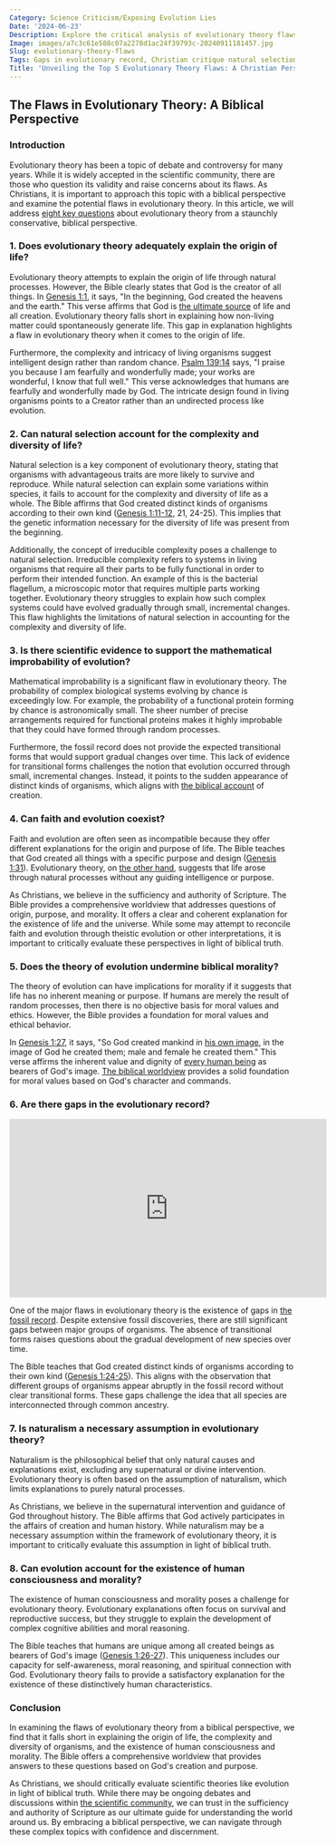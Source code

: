 ```yaml
---
Category: Science Criticism/Exposing Evolution Lies
Date: '2024-06-23'
Description: Explore the critical analysis of evolutionary theory flaws, including gaps in the record, Christian skepticism of natural selection, and mathematical challenges to Darwinian concepts. Uncover the complexities and controversies surrounding evolutionary theory in this insightful article.
Image: images/a7c3c61e588c07a2278d1ac24f39793c-20240911181457.jpg
Slug: evolutionary-theory-flaws
Tags: Gaps in evolutionary record, Christian critique natural selection, Exposing Darwinian theory errors, Mathematical improbability evolution, Faith-based evolution skepticism
Title: 'Unveiling the Top 5 Evolutionary Theory Flaws: A Christian Perspective'
---
```


## The Flaws in Evolutionary Theory: A Biblical Perspective

### Introduction

Evolutionary theory has been a topic of debate and controversy for many years. While it is widely accepted in the scientific community, there are those who question its validity and raise concerns about its flaws. As Christians, it is important to approach this topic with a biblical perspective and examine the potential flaws in evolutionary theory. In this article, we will address [eight key questions](/divine-design-in-nature) about evolutionary theory from a staunchly conservative, biblical perspective.

### 1. Does evolutionary theory adequately explain the origin of life?

Evolutionary theory attempts to explain the origin of life through natural processes. However, the Bible clearly states that God is the creator of all things. In [Genesis 1:1](https://www.bibleref.com/Genesis/1/Genesis-1-1.html), it says, "In the beginning, God created the heavens and the earth." This verse affirms that God is [the ultimate source](/teacher-training) of life and all creation. Evolutionary theory falls short in explaining how non-living matter could spontaneously generate life. This gap in explanation highlights a flaw in evolutionary theory when it comes to the origin of life.

Furthermore, the complexity and intricacy of living organisms suggest intelligent design rather than random chance. [Psalm 139:14](https://www.bibleref.com/Psalm/139/Psalm-139-14.html) says, "I praise you because I am fearfully and wonderfully made; your works are wonderful, I know that full well." This verse acknowledges that humans are fearfully and wonderfully made by God. The intricate design found in living organisms points to a Creator rather than an undirected process like evolution.

### 2. Can natural selection account for the complexity and diversity of life?

Natural selection is a key component of evolutionary theory, stating that organisms with advantageous traits are more likely to survive and reproduce. While natural selection can explain some variations within species, it fails to account for the complexity and diversity of life as a whole. The Bible affirms that God created distinct kinds of organisms according to their own kind ([Genesis 1:11-12](https://www.bibleref.com/Genesis/1/Genesis-1-11.html), 21, 24-25). This implies that the genetic information necessary for the diversity of life was present from the beginning.

Additionally, the concept of irreducible complexity poses a challenge to natural selection. Irreducible complexity refers to systems in living organisms that require all their parts to be fully functional in order to perform their intended function. An example of this is the bacterial flagellum, a microscopic motor that requires multiple parts working together. Evolutionary theory struggles to explain how such complex systems could have evolved gradually through small, incremental changes. This flaw highlights the limitations of natural selection in accounting for the complexity and diversity of life.

### 3. Is there scientific evidence to support the mathematical improbability of evolution?

Mathematical improbability is a significant flaw in evolutionary theory. The probability of complex biological systems evolving by chance is exceedingly low. For example, the probability of a functional protein forming by chance is astronomically small. The sheer number of precise arrangements required for functional proteins makes it highly improbable that they could have formed through random processes.

Furthermore, the fossil record does not provide the expected transitional forms that would support gradual changes over time. This lack of evidence for transitional forms challenges the notion that evolution occurred through small, incremental changes. Instead, it points to the sudden appearance of distinct kinds of organisms, which aligns with [the biblical account](/creation-science-institutions) of creation.

### 4. Can faith and evolution coexist?

Faith and evolution are often seen as incompatible because they offer different explanations for the origin and purpose of life. The Bible teaches that God created all things with a specific purpose and design ([Genesis 1:31](https://www.bibleref.com/Genesis/1/Genesis-1-31.html)). Evolutionary theory, on [the other hand](/exploring-the-sacred-sites-of-bethany-and-jerusalem-a-christian-pilgrimage-guide), suggests that life arose through natural processes without any guiding intelligence or purpose.

As Christians, we believe in the sufficiency and authority of Scripture. The Bible provides a comprehensive worldview that addresses questions of origin, purpose, and morality. It offers a clear and coherent explanation for the existence of life and the universe. While some may attempt to reconcile faith and evolution through theistic evolution or other interpretations, it is important to critically evaluate these perspectives in light of biblical truth.

### 5. Does the theory of evolution undermine biblical morality?

The theory of evolution can have implications for morality if it suggests that life has no inherent meaning or purpose. If humans are merely the result of random processes, then there is no objective basis for moral values and ethics. However, the Bible provides a foundation for moral values and ethical behavior.

In [Genesis 1:27](https://www.bibleref.com/Genesis/1/Genesis-1-27.html), it says, "So God created mankind in [his own image](/legal-challenges), in the image of God he created them; male and female he created them." This verse affirms the inherent value and dignity of [every human being](/genetic-evidence-challenges) as bearers of God's image. [The biblical worldview](/creation-science-institutions) provides a solid foundation for moral values based on God's character and commands.

### 6. Are there gaps in the evolutionary record?


<iframe width="560" height="315" src="https://www.youtube.com/embed/4o__yuonzGE" frameborder="0" allow="autoplay; encrypted-media" allowfullscreen></iframe>


One of the major flaws in evolutionary theory is the existence of gaps in [the fossil record](/fossil-record-interpretation). Despite extensive fossil discoveries, there are still significant gaps between major groups of organisms. The absence of transitional forms raises questions about the gradual development of new species over time.

The Bible teaches that God created distinct kinds of organisms according to their own kind ([Genesis 1:24-25](https://www.bibleref.com/Genesis/1/Genesis-1-24.html)). This aligns with the observation that different groups of organisms appear abruptly in the fossil record without clear transitional forms. These gaps challenge the idea that all species are interconnected through common ancestry.

### 7. Is naturalism a necessary assumption in evolutionary theory?

Naturalism is the philosophical belief that only natural causes and explanations exist, excluding any supernatural or divine intervention. Evolutionary theory is often based on the assumption of naturalism, which limits explanations to purely natural processes.

As Christians, we believe in the supernatural intervention and guidance of God throughout history. The Bible affirms that God actively participates in the affairs of creation and human history. While naturalism may be a necessary assumption within the framework of evolutionary theory, it is important to critically evaluate this assumption in light of biblical truth.

### 8. Can evolution account for the existence of human consciousness and morality?

The existence of human consciousness and morality poses a challenge for evolutionary theory. Evolutionary explanations often focus on survival and reproductive success, but they struggle to explain the development of complex cognitive abilities and moral reasoning.

The Bible teaches that humans are unique among all created beings as bearers of God's image ([Genesis 1:26-27](https://www.bibleref.com/Genesis/1/Genesis-1-26.html)). This uniqueness includes our capacity for self-awareness, moral reasoning, and spiritual connection with God. Evolutionary theory fails to provide a satisfactory explanation for the existence of these distinctively human characteristics.

### Conclusion

In examining the flaws of evolutionary theory from a biblical perspective, we find that it falls short in explaining the origin of life, the complexity and diversity of organisms, and the existence of human consciousness and morality. The Bible offers a comprehensive worldview that provides answers to these questions based on God's creation and purpose.

As Christians, we should critically evaluate scientific theories like evolution in light of biblical truth. While there may be ongoing debates and discussions within [the scientific community](/conversion-therapy-support), we can trust in the sufficiency and authority of Scripture as our ultimate guide for understanding the world around us. By embracing a biblical perspective, we can navigate through these complex topics with confidence and discernment.